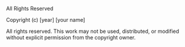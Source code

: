 All Rights Reserved

Copyright (c) [year] [your name]

All rights reserved. This work may not be used, distributed, or modified without
explicit permission from the copyright owner.
